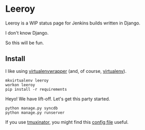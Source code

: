 Leeroy
===

Leeroy is a WIP status page for Jenkins builds written in Django.

I don't know Django.

So this will be fun.

Install
---

I like using [virtualenvwrapper][venvw] (and, of course, [virtualenv][venv]).

```
mkvirtualenv leeroy
workon leeroy
pip install -r requirements
```

Heyo! We have lift-off. Let's get this party started.

```
python manage.py syncdb
python manage.py runserver
```

If you use [tmuxinator], you might find this [config file][muxfile] useful.

[venvw]: http://virtualenvwrapper.readthedocs.org/en/latest/
[venv]: https://pypi.python.org/pypi/virtualenv
[tmuxinator]: https://github.com/aziz/tmuxinator
[muxfile]: https://github.com/imkmf/leeroy/blob/master/leeroy.yml
